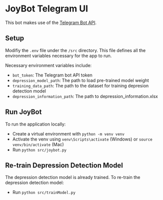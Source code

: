 # JoyBot Telegram UI

This bot makes use of the [Telegram Bot API](https://github.com/python-telegram-bot/python-telegram-bot "Python-Telegram-Bot"). 


## Setup
Modifiy the `.env` file under the `/src` directory. This file defines all the environment variables necessary for the app to run.

Necessary environment variables include:
- `bot_token`: The Telegram bot API token
- `depression_model_path`: The path to load pre-trained model weight
- `training_data_path`: The path to the dataset for training depresion detection model
- `depression_information_path`: The path to depression_information.xlsx

## Run JoyBot
To run the application locally:
- Create a virtual environment with `python -m venv venv`
- Activate the venv using `venv\Scripts\activate` (Windows) or `source venv/bin/activate` (Mac)
- Run `python src/joybot.py`

## Re-train Depression Detection Model
The depression detection model is already trained. To re-train the depression detection model:
- Run `python src/trainModel.py`
